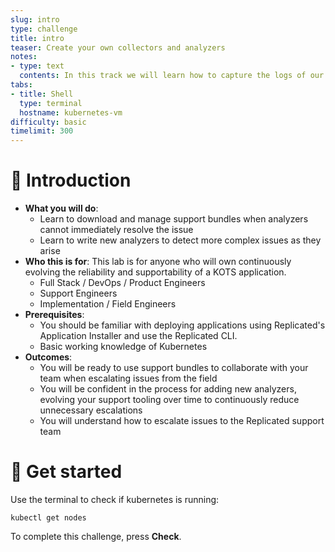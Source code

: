 ```yaml
---
slug: intro
type: challenge
title: intro
teaser: Create your own collectors and analyzers
notes:
- type: text
  contents: In this track we will learn how to capture the logs of our application and add automated analyzers to them.
tabs:
- title: Shell
  type: terminal
  hostname: kubernetes-vm
difficulty: basic
timelimit: 300
---
```


👋 Introduction
===============

* **What you will do**:
    * Learn to download and manage support bundles when analyzers cannot immediately resolve the issue
    * Learn to write new analyzers to detect more complex issues as they arise
* **Who this is for**: This lab is for anyone who will own continuously evolving the reliability and supportability of a KOTS application.
    * Full Stack / DevOps / Product Engineers
    * Support Engineers
    * Implementation / Field Engineers
* **Prerequisites**:
    * You should be familiar with deploying applications using Replicated's Application Installer and use the Replicated CLI.
    * Basic working knowledge of Kubernetes
* **Outcomes**:
    * You will be ready to use support bundles to collaborate with your team when escalating issues from the field
    * You will be confident in the process for adding new analyzers, evolving your support tooling over time to continuously
      reduce unnecessary escalations
    * You will understand how to escalate issues to the Replicated support team  


🐚 Get started
===============

Use the terminal to check if kubernetes is running:

```
kubectl get nodes
```

To complete this challenge, press **Check**.